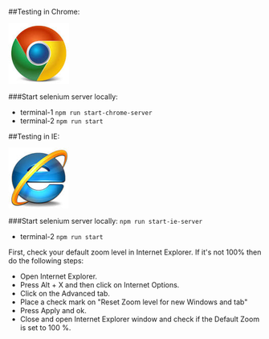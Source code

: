 ##Testing in Chrome:

![chrome logo](images/chrome.jpg)

###Start selenium server locally:
* terminal-1
`npm run start-chrome-server`
* terminal-2
`npm run start`

##Testing in IE:

![ie logo](images/ie.jpg)

###Start selenium server locally:
`npm run start-ie-server`
* terminal-2
`npm run start`

First, check your default zoom level in Internet Explorer. If it's not 100% then do the following steps:

* Open Internet Explorer.
* Press Alt + X and then click on Internet Options.
* Click on the Advanced tab.
* Place a check mark on "Reset Zoom level for new Windows and tab"
* Press Apply and ok.
* Close and open Internet Explorer window and check if the Default Zoom is set to 100 %.